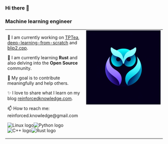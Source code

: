 ### Hi there 👋

### Machine learning engineer

<table>
  <tr>
    <!-- First Column -->
    <td valign="top" width="50%">
      <p>🔭 I am currently working on <a href="https://github.com/ReinforcedKnowledge/TPTea">TPTea</a>, <a href="https://github.com/ReinforcedKnowledge/deep-learning-from-scratch">deep-learning-from-scratch</a> and <a href="https://github.com/ReinforcedKnowledge/blip2.cpp">blip2.cpp</a>.</p>
      <p>🌱 I am currently learning <Strong>Rust</Strong> and also delving into the <Strong>Open Source</Strong> community.</p>
      <p>🎯 My goal is to contribute meaningfully and help others.</p>
      <p>✨ I love to share what I learn on my blog <a href="https://reinforcedknowledge.com">reinforcedknowledge.com</a>.</p>
      <p>📫 How to reach me: reinforced.knowledge@gmail.com</p>
      <p></p>
      <p><img src="https://img.shields.io/badge/Linux-%23212024?logo=linux" alt="Linux logo" width="100" height="100"/><img src="https://img.shields.io/badge/Python-%23e7e7e7?logo=python" alt="Python logo" width="120" height="110"/><img src="https://img.shields.io/badge/C%2B%2B-%23a2fffe?logo=cplusplus" alt="C++ logo" width="100" height="100"/><img src="https://img.shields.io/badge/Rust-%23de2e70?logo=rust" alt="Rust logo" width="100" height="100"/>
</p>
    </td>
    <!-- Second Column -->
    <td valign="top" width="50%">
    <img src="assets/logo.png" alt="Reinforced Knowledge's logo"/>
    </td>    
  </tr>
</table>


<!--
**ReinforcedKnowledge/ReinforcedKnowledge** is a ✨ _special_ ✨ repository because its `README.md` (this file) appears on your GitHub profile.

Here are some ideas to get you started:

- 🔭 I’m currently working on ...
- 🌱 I’m currently learning ...
- 👯 I’m looking to collaborate on ...
- 🤔 I’m looking for help with ...
- 💬 Ask me about ...
- 📫 How to reach me: ...
- 😄 Pronouns: ...
- ⚡ Fun fact: ...
-->
